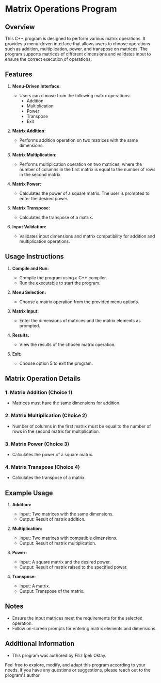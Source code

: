 # Matrix Operations Program

## Overview

This C++ program is designed to perform various matrix operations. It provides a menu-driven interface that allows users to choose operations such as addition, multiplication, power, and transpose on matrices. The program supports matrices of different dimensions and validates input to ensure the correct execution of operations.

## Features

1. **Menu-Driven Interface:**
   - Users can choose from the following matrix operations:
     - Addition
     - Multiplication
     - Power
     - Transpose
     - Exit

2. **Matrix Addition:**
   - Performs addition operation on two matrices with the same dimensions.

3. **Matrix Multiplication:**
   - Performs multiplication operation on two matrices, where the number of columns in the first matrix is equal to the number of rows in the second matrix.

4. **Matrix Power:**
   - Calculates the power of a square matrix. The user is prompted to enter the desired power.

5. **Matrix Transpose:**
   - Calculates the transpose of a matrix.

6. **Input Validation:**
   - Validates input dimensions and matrix compatibility for addition and multiplication operations.

## Usage Instructions

1. **Compile and Run:**
   - Compile the program using a C++ compiler.
   - Run the executable to start the program.

2. **Menu Selection:**
   - Choose a matrix operation from the provided menu options.

3. **Matrix Input:**
   - Enter the dimensions of matrices and the matrix elements as prompted.

4. **Results:**
   - View the results of the chosen matrix operation.

5. **Exit:**
   - Choose option 5 to exit the program.

## Matrix Operation Details

### 1. Matrix Addition (Choice 1)
   - Matrices must have the same dimensions for addition.

### 2. Matrix Multiplication (Choice 2)
   - Number of columns in the first matrix must be equal to the number of rows in the second matrix for multiplication.

### 3. Matrix Power (Choice 3)
   - Calculates the power of a square matrix.

### 4. Matrix Transpose (Choice 4)
   - Calculates the transpose of a matrix.

## Example Usage

1. **Addition:**
   - Input: Two matrices with the same dimensions.
   - Output: Result of matrix addition.

2. **Multiplication:**
   - Input: Two matrices with compatible dimensions.
   - Output: Result of matrix multiplication.

3. **Power:**
   - Input: A square matrix and the desired power.
   - Output: Result of matrix raised to the specified power.

4. **Transpose:**
   - Input: A matrix.
   - Output: Transpose of the matrix.

## Notes

- Ensure the input matrices meet the requirements for the selected operation.
- Follow on-screen prompts for entering matrix elements and dimensions.

## Additional Information

- This program was authored by Filiz İpek Oktay.

Feel free to explore, modify, and adapt this program according to your needs. If you have any questions or suggestions, please reach out to the program's author.
